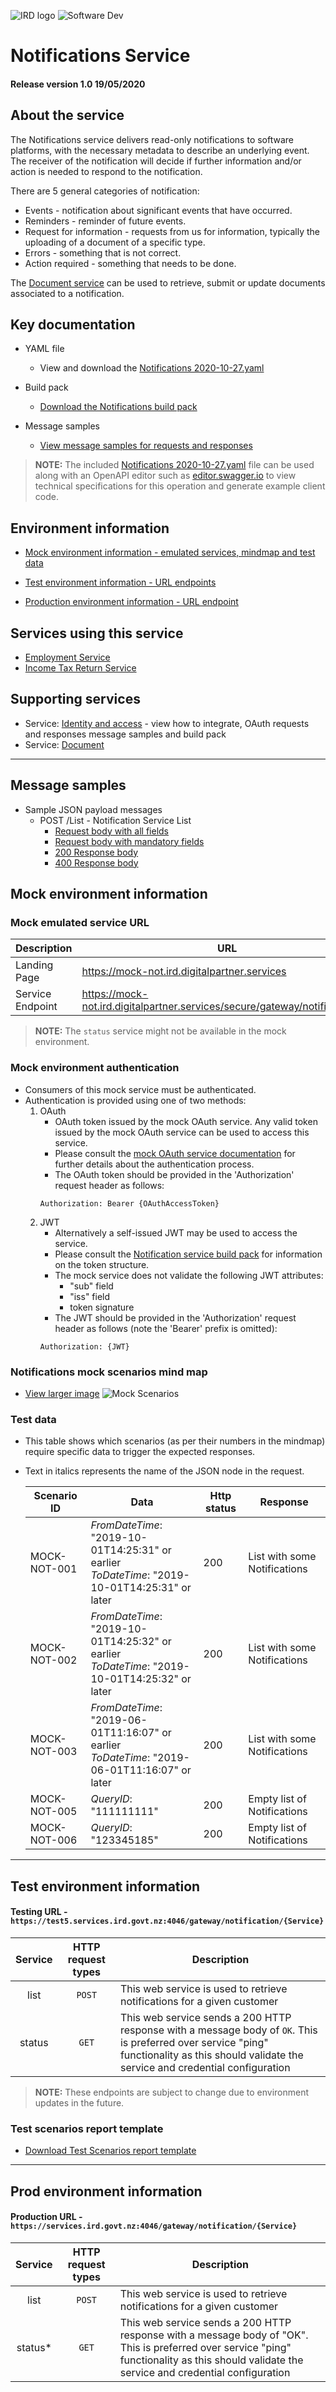![IRD logo](../Images/IRlogo.gif)
![Software Dev](../Images/SoftwareDev.png)

# Notifications Service 

#### Release version 1.0 19/05/2020

## About the service

The Notifications service delivers read-only notifications to software platforms, with the necessary metadata to describe an underlying event. The receiver of the notification will decide if further information and/or action is needed to respond to the notification.

There are 5 general categories of notification:
* Events - notification about significant events that have occurred.
* Reminders - reminder of future events.
* Request for information - requests from us for information, typically the uploading of a document of a specific type.
* Errors - something that is not correct.
* Action required - something that needs to be done.

The [Document service](../Service%20-%20Document/) can be used to retrieve, submit or update documents associated to a notification.  


## Key documentation

- YAML file
	- View and download the [Notifications 2020-10-27.yaml](Notifications%202020-10-27.yaml)

- Build pack
	- [Download the Notifications build pack](Build%20pack%20-%20Notifications%20v1.pdf)

- Message samples
	- [View message samples for requests and responses](#message-samples)

>**NOTE:** The included [Notifications 2020-10-27.yaml](Notifications%202020-10-27.yaml) file can be used along with an OpenAPI editor such as [editor.swagger.io](https://editor.swagger.io) to view technical specifications for this operation and generate example client code. 


## Environment information

* [Mock environment information - emulated services, mindmap and test data](#mock-environment-information)

* [Test environment information - URL endpoints](#test-environment-information)

* [Production environment information - URL endpoint](#prod-environment-information)


## Services using this service

* [Employment Service](https://github.com/InlandRevenue/Gateway_Services-Returns-and-Information/tree/master/Service%20-%20Payday%20Filing/Employee%20Details)
* [Income Tax Return Service](https://github.com/InlandRevenue/Gateway_Services-Returns-and-Information/blob/master/Service%20-%20Income%20Tax/IncomeTax.md)  

## Supporting services

* Service: [Identity and access](https://github.com/InlandRevenue/Gateway_Services-Access/tree/master/Identity%20and%20Access) - view how to integrate, OAuth requests and responses message samples and build pack
* Service: [Document](../Service%20-%20Document/)

---
<a name="message-samples"></a>
## Message samples

* Sample JSON payload messages
	* POST /List - Notification Service List
		* [Request body with all fields](Sample%20Files/Sample_POST_List_RequestBody.json)
		* [Request body with mandatory fields](Sample%20Files/Sample_POST_List_RequestBody_Mandatory.json)
		* [200 Response body](Sample%20Files/Sample_POST_List_ResponseBody.json)
		* [400 Response body](Sample%20Files/Sample_Error_ResponseBody.json)

<a name="mock-environment-information"></a>
## Mock environment information

### Mock emulated service URL
Description | URL
---|---
 Landing Page | https://mock-not.ird.digitalpartner.services
 Service Endpoint | https://mock-not.ird.digitalpartner.services/secure/gateway/notification/list 

>**NOTE:** The `status` service might not be available in the mock environment.

### Mock environment authentication
   * Consumers of this mock service must be authenticated.
   * Authentication is provided using one of two methods:
     1. OAuth
        * OAuth token issued by the mock OAuth service. Any valid token issued by the mock OAuth service can be used to access this service.
        * Please consult the [mock OAuth service documentation](https://mock-oauth.ird.digitalpartner.services/) for further details about the authentication process.
        * The OAuth token should be provided in the 'Authorization' request header as follows:
        ```
        Authorization: Bearer {OAuthAccessToken}
        ```
     2. JWT
        * Alternatively a self-issued JWT may be used to access the service.
        * Please consult the [Notification service build pack](Build%20pack%20-%20Notifications%20v1.pdf) for information on the token structure.
        * The mock service does not validate the following JWT attributes:
            * "sub" field
            * "iss" field
            * token signature
        * The JWT should be provided in the 'Authorization' request header as follows (note the 'Bearer' prefix is omitted):
        ```
        Authorization: {JWT}
        ```

### Notifications mock scenarios mind map

- [View larger image](images/Notification%20Mock%20Service%20Scenarios.png)
![Mock Scenarios](images/Notification%20Mock%20Service%20Scenarios.png)

### Test data

* This table shows which scenarios (as per their numbers in the mindmap) require specific data to trigger the expected responses.
* Text in italics represents the name of the JSON node in the request.

  Scenario ID | Data | Http status | Response 
    --- | --- | --- | ---
    MOCK-NOT-001 | *FromDateTime*: "2019-10-01T14:25:31" or earlier <br> *ToDateTime*: "2019-10-01T14:25:31" or later | 200 | List with some Notifications
    MOCK-NOT-002 | *FromDateTime*: "2019-10-01T14:25:32" or earlier <br> *ToDateTime*: "2019-10-01T14:25:32" or later | 200 | List with some Notifications
    MOCK-NOT-003 | *FromDateTime*: "2019-06-01T11:16:07" or earlier <br> *ToDateTime*: "2019-06-01T11:16:07" or later | 200 | List with some Notifications
    MOCK-NOT-005 | *QueryID*: "111111111" | 200 | Empty list of Notifications
    MOCK-NOT-006 | *QueryID*: "123345185" | 200 | Empty list of Notifications
	
---
<a name="test-environment-information"></a>
## Test environment information

#### Testing URL - `https://test5.services.ird.govt.nz:4046/gateway/notification/{Service}`
| Service | HTTP request types | Description | 
| :--: | :--: | -- |
| list | `POST` | This web service is used to retrieve notifications for a given customer | 
| status | `GET` | This web service sends a 200 HTTP response with a message body of `OK`. This is preferred over service "ping" functionality as this should validate the service and credential configuration | 

>**NOTE:** These endpoints are subject to change due to environment updates in the future.

### Test scenarios report template

- [Download Test Scenarios report template](Notifications%20Service%20-%20Test%20Scenarios%20Report%20Template.docx)

---
<a name="prod-environment-information"></a>
## Prod environment information


#### Production URL - `https://services.ird.govt.nz:4046/gateway/notification/{Service}`
| Service | HTTP request types | Description | 
| :--: | :--: | -- |
| list | `POST` | This web service is used to retrieve notifications for a given customer | 
| status* | `GET` | This web service sends a 200 HTTP response with a message body of "OK". This is preferred over service "ping" functionality as this should validate the service and credential configuration | 